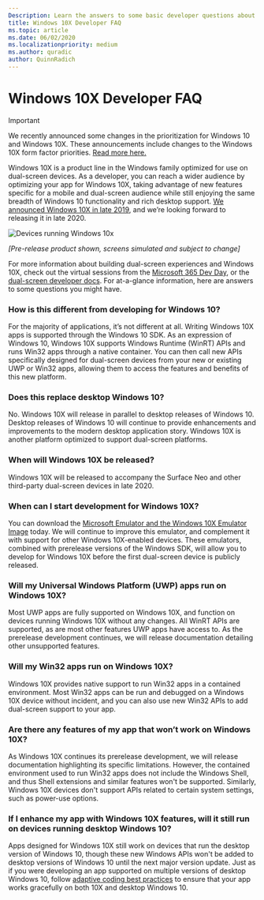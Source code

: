 ```yaml
---
Description: Learn the answers to some basic developer questions about Windows 10X.
title: Windows 10X Developer FAQ
ms.topic: article
ms.date: 06/02/2020
ms.localizationpriority: medium
ms.author: quradic
author: QuinnRadich
---
```


# Windows 10X Developer FAQ

> [!IMPORTANT]
> We recently announced some changes in the prioritization for Windows 10 and Windows 10X.
> These announcements include changes to the Windows 10X form factor priorities. [Read more here.](https://blogs.windows.com/windowsexperience/2020/05/04/accelerating-innovation-in-windows-10-to-meet-customers-where-they-are/)

Windows 10X is a product line in the Windows family optimized for use on dual-screen devices. As a developer, you can reach a wider audience by optimizing your app for Windows 10X, taking advantage of new features specific for a mobile and dual-screen audience while still enjoying the same breadth of Windows 10 functionality and rich desktop support. [We announced Windows 10X in late 2019](https://blogs.windows.com/windowsexperience/2019/10/02/introducing-windows-10x-enabling-dual-screen-pcs-in-2020/#6qxkItE2XMPu24uw.97), and we’re looking forward to releasing it in late 2020.

![Devices running Windows 10x](images/windows-10x-devices.png)
 
*[Pre-release product shown, screens simulated and subject to change]*

For more information about building dual-screen experiences and Windows 10X, check out the virtual sessions from the [Microsoft 365 Dev Day](https://developer.microsoft.com/microsoft-365/virtual-events), or the [dual-screen developer docs](/dual-screen/). For at-a-glance information, here are answers to some questions you might have.

### How is this different from developing for Windows 10?

For the majority of applications, it’s not different at all. Writing Windows 10X apps is supported through the Windows 10 SDK. As an expression of Windows 10, Windows 10X supports Windows Runtime (WinRT) APIs and runs Win32 apps through a native container. You can then call new APIs specifically designed for dual-screen devices from your new or existing UWP or Win32 apps, allowing them to access the features and benefits of this new platform.

### Does this replace desktop Windows 10?

No. Windows 10X will release in parallel to desktop releases of Windows 10. Desktop releases of Windows 10 will continue to provide enhancements and improvements to the modern desktop application story. Windows 10X is another platform optimized to support dual-screen platforms.

### When will Windows 10X be released?

Windows 10X will be released to accompany the Surface Neo and other third-party dual-screen devices in late 2020.

### When can I start development for Windows 10X?

You can download the [Microsoft Emulator and the Windows 10X Emulator Image](/dual-screen/windows/get-dev-tools) today. We will continue to improve this emulator, and complement it with support for other Windows 10X-enabled devices. These emulators, combined with prerelease versions of the Windows SDK, will allow you to develop for Windows 10X before the first dual-screen device is publicly released.

### Will my Universal Windows Platform (UWP) apps run on Windows 10X?

Most UWP apps are fully supported on Windows 10X, and function on devices running Windows 10X without any changes. All WinRT APIs are supported, as are most other features UWP apps have access to. As the prerelease development continues, we will release documentation detailing other unsupported features.

### Will my Win32 apps run on Windows 10X?

Windows 10X provides native support to run Win32 apps in a contained environment. Most Win32 apps can be run and debugged on a Windows 10X device without incident, and you can also use new Win32 APIs to add dual-screen support to your app.

### Are there any features of my app that won’t work on Windows 10X?

As Windows 10X continues its prerelease development, we will release documentation highlighting its specific limitations. However, the contained environment used to run Win32 apps does not include the Windows Shell, and thus Shell extensions and similar features won't be supported. Similarly, Windows 10X devices don't support APIs related to certain system settings, such as power-use options.

### If I enhance my app with Windows 10X features, will it still run on devices running desktop Windows 10?

Apps designed for Windows 10X still work on devices that run the desktop version of Windows 10, though these new Windows APIs won't be added to desktop versions of Windows 10 until the next major version update. Just as if you were developing an app supported on multiple versions of desktop Windows 10, follow [adaptive coding best practices](/windows/uwp/debug-test-perf/version-adaptive-code) to ensure that your app works gracefully on both 10X and desktop Windows 10.